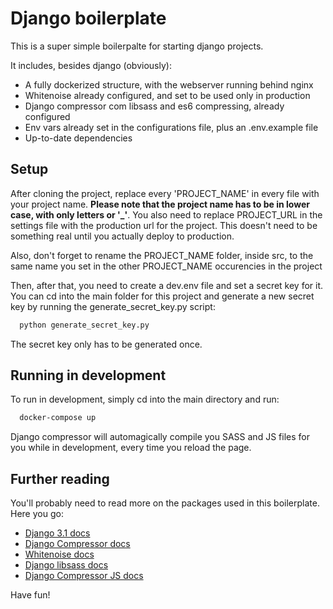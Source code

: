# Django boilerplate
This is a super simple boilerpalte for starting django projects.

It includes, besides django (obviously):
* A fully dockerized structure, with the webserver running behind nginx
* Whitenoise already configured, and set to be used only in production
* Django compressor com libsass and es6 compressing, already configured
* Env vars already set in the configurations file, plus an .env.example file
* Up-to-date dependencies


## Setup
After cloning the project, replace every 'PROJECT_NAME' in every file with your project name. **Please note that the project name has to be in lower case, with only letters or '_'**. You also need to replace PROJECT_URL in the settings file with the production url for the project. This doesn't need to be something real until you actually deploy to production.

Also, don't forget to rename the PROJECT_NAME folder, inside src, to the same name you set in the other PROJECT_NAME occurencies in the project

Then, after that, you need to create a dev.env file and set a secret key for it. You can cd into the main folder for this project and generate a new secret key by running the generate_secret_key.py script:
```bash
  python generate_secret_key.py
```
The secret key only has to be generated once.


## Running in development
To run in development, simply cd into the main directory and run:
```bash
  docker-compose up
```
Django compressor will automagically compile you SASS and JS files for you while in development, every time you reload the page.



## Further reading
You'll probably need to read more on the packages used in this boilerplate. Here you go:
* [Django 3.1 docs](https://docs.djangoproject.com/en/3.1/)
* [Django Compressor docs](https://django-compressor.readthedocs.io/en/stable/)
* [Whitenoise docs](http://whitenoise.evans.io/en/stable/)
* [Django libsass docs](https://github.com/torchbox/django-libsass)
* [Django Compressor JS docs](https://pypi.org/project/django-compressor-js/)


Have fun!
